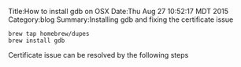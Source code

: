 Title:How to install gdb on OSX
Date:Thu Aug 27 10:52:17 MDT 2015
Category:blog
Summary:Installing gdb and fixing the certificate issue

    brew tap homebrew/dupes 
    brew install gdb
    

Certificate issue can be resolved by the following steps
